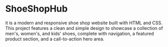 # ShoeShopHub
it is a modern and responsive shoe shop website built with HTML and CSS. This project features a clean and simple design to showcase a collection of men's, women's, and kids' shoes, complete with navigation, a featured product section, and a call-to-action hero area. 
